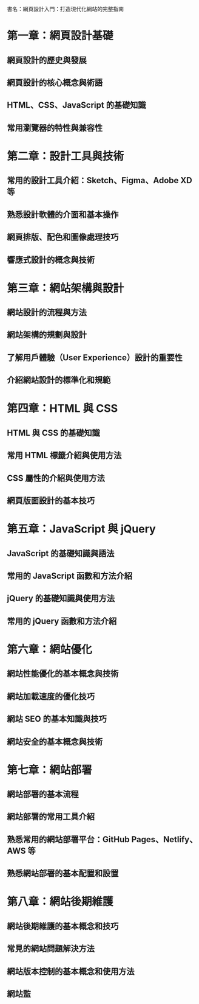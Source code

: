 書名：網頁設計入門：打造現代化網站的完整指南

# 第一章：網頁設計基礎

## 網頁設計的歷史與發展
## 網頁設計的核心概念與術語
## HTML、CSS、JavaScript 的基礎知識
## 常用瀏覽器的特性與兼容性

# 第二章：設計工具與技術

## 常用的設計工具介紹：Sketch、Figma、Adobe XD 等
## 熟悉設計軟體的介面和基本操作
## 網頁排版、配色和圖像處理技巧
## 響應式設計的概念與技術

# 第三章：網站架構與設計

## 網站設計的流程與方法
## 網站架構的規劃與設計
## 了解用戶體驗（User Experience）設計的重要性
## 介紹網站設計的標準化和規範

# 第四章：HTML 與 CSS

## HTML 與 CSS 的基礎知識
## 常用 HTML 標籤介紹與使用方法
## CSS 屬性的介紹與使用方法
## 網頁版面設計的基本技巧

# 第五章：JavaScript 與 jQuery

## JavaScript 的基礎知識與語法
## 常用的 JavaScript 函數和方法介紹
## jQuery 的基礎知識與使用方法
## 常用的 jQuery 函數和方法介紹

# 第六章：網站優化

## 網站性能優化的基本概念與技術
## 網站加載速度的優化技巧
## 網站 SEO 的基本知識與技巧
## 網站安全的基本概念與技術

# 第七章：網站部署

## 網站部署的基本流程
## 網站部署的常用工具介紹
## 熟悉常用的網站部署平台：GitHub Pages、Netlify、AWS 等
## 熟悉網站部署的基本配置和設置

# 第八章：網站後期維護

## 網站後期維護的基本概念和技巧
## 常見的網站問題解決方法
## 網站版本控制的基本概念和使用方法
## 網站監
